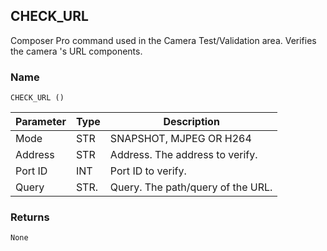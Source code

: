 ## CHECK\_URL

Composer Pro command used in the Camera Test/Validation area. Verifies the camera 's URL components.


### Name

`CHECK_URL ()`


| Parameter | Type | Description                       |
| --------- | ---- | --------------------------------- |
| Mode      | STR  | SNAPSHOT, MJPEG OR H264           |
| Address   | STR  | Address. The address to verify.   |
| Port ID   | INT  | Port ID to verify.                |
| Query     | STR. | Query. The path/query of the URL. |


### Returns

`None`